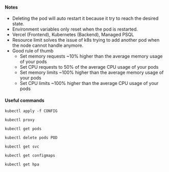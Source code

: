 #### Notes

* Deleting the pod will auto restart it because it try to reach the desired state.
* Environment variables only reset when the pod is restarted.
* Vercel (Frontend), Kubernetes (Backend), Managed PSQL
* Resource limit solves the issue of k8s trying to add another pod when the node cannot handle anymore.
* Good rule of thumb
    * Set memory requests ~10% higher than the average memory usage of your pods
    * Set CPU requests to 50% of the average CPU usage of your pods
    * Set memory limits ~100% higher than the average memory usage of your pods
    * Set CPU limits ~100% higher than the average CPU usage of your pods


#### Useful commands

```kubectl apply -f CONFIG```

```kubectl proxy```

```kubectl get pods```

```kubectl delete pods POD```

```kubectl get svc```

```kubectl get configmaps```

```kubectl get hpa```


